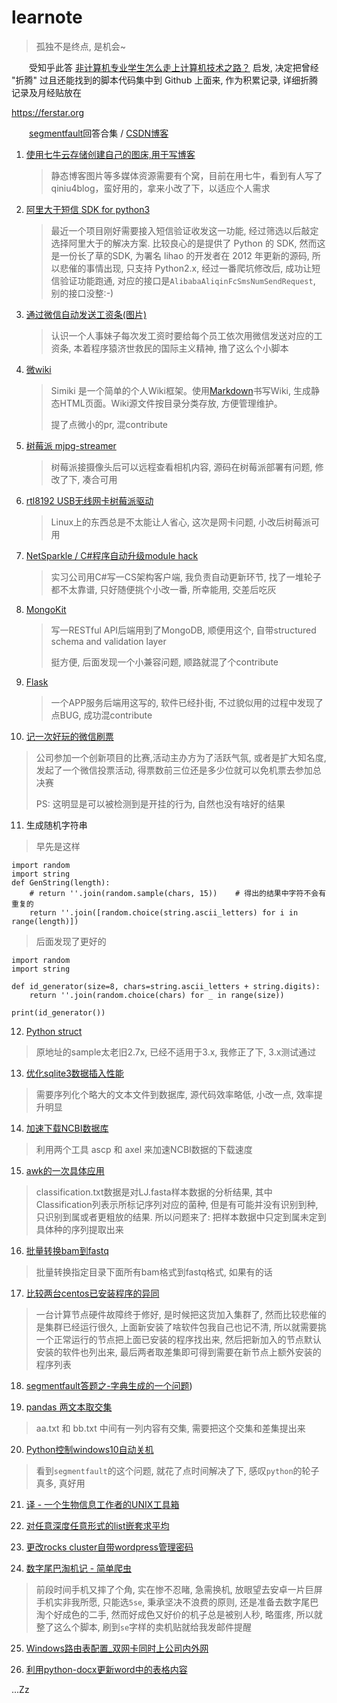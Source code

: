 
learnote
========

> 孤独不是终点, 是机会~

　　受知乎此答 [非计算机专业学生怎么走上计算机技术之路？](http://zhihu.com/question/21671705/answer/132534680) 启发, 决定把曾经 "折腾" 过且还能找到的脚本代码集中到 Github 上面来, 作为积累记录, 详细折腾记录及月经贴放在
  
  <https://ferstar.org>

　　[segmentfault](https://segmentfault.com/u/ferstar/answers?sort=vote)回答合集 / [CSDN博客](http://blog.csdn.net/ferstar)



1. [使用七牛云存储创建自己的图床,用于写博客](https://github.com/ferstar/qiniu4blog)

   > 静态博客图片等多媒体资源需要有个窝，目前在用七牛，看到有人写了qiniu4blog，蛮好用的，拿来小改了下，以适应个人需求

2. [阿里大于短信 SDK for python3](https://github.com/ferstar/bigfish)

   > 最近一个项目刚好需要接入短信验证收发这一功能, 经过筛选以后敲定选择阿里大于的解决方案. 比较良心的是提供了 Python 的 SDK, 然而这是一份长了草的SDK, 为署名 lihao 的开发者在 2012 年更新的源码, 所以悲催的事情出现, 只支持 Python2.x, 经过一番爬坑修改后, 成功让短信验证功能跑通, 对应的接口是`AlibabaAliqinFcSmsNumSendRequest`, 别的接口没整:-)

3. [通过微信自动发送工资条(图片)](https://github.com/ferstar/auto_send_wage)

   > 认识一个人事妹子每次发工资时要给每个员工依次用微信发送对应的工资条, 本着程序猿济世救民的国际主义精神, 撸了这么个小脚本

4. [微wiki](https://github.com/ferstar/simiki)

   > Simiki 是一个简单的个人Wiki框架。使用[Markdown](https://daringfireball.net/projects/markdown/)书写Wiki, 生成静态HTML页面。Wiki源文件按目录分类存放, 方便管理维护。
   >
   > 提了点微小的pr, 混contribute

5. [树莓派 mjpg-streamer](https://github.com/ferstar/mjpg-streamer-diy)

   > 树莓派接摄像头后可以远程查看相机内容, 源码在树莓派部署有问题, 修改了下, 凑合可用

6. [rtl8192 USB无线网卡树莓派驱动](https://github.com/ferstar/rtl8192cu-fixes)

   > Linux上的东西总是不太能让人省心, 这次是网卡问题, 小改后树莓派可用

7. [NetSparkle / C#程序自动升级module hack](https://github.com/ferstar/NetSparkle/tree/master)

   > 实习公司用C#写一CS架构客户端, 我负责自动更新环节, 找了一堆轮子都不太靠谱, 只好随便挑个小改一番, 所幸能用, 交差后吃灰

8. [MongoKit](https://github.com/namlook/mongokit/tree/development)

   > 写一RESTful API后端用到了MongoDB, 顺便用这个, 自带structured schema and validation layer
   >
   > 挺方便, 后面发现一个小兼容问题, 顺路就混了个contribute

9. [Flask](https://github.com/pallets/flask)

   > 一个APP服务后端用这写的, 软件已经扑街, 不过貌似用的过程中发现了点BUG, 成功混contribute

10. [记一次好玩的微信刷票](https://ferstar.org/post/python/ji-ci-hao-wan-de-wei-xin-shua-piao)

 > 公司参加一个创新项目的比赛,活动主办方为了活跃气氛, 或者是扩大知名度, 发起了一个微信投票活动, 得票数前三位还是多少位就可以免机票去参加总决赛
 >
 > PS: 这明显是可以被检测到是开挂的行为, 自然也没有啥好的结果

11. 生成随机字符串

   > 早先是这样

   ```
   import random
   import string
   def GenString(length):
       # return ''.join(random.sample(chars, 15))    # 得出的结果中字符不会有重复的
       return ''.join([random.choice(string.ascii_letters) for i in range(length)])
   ```

   > 后面发现了更好的

   ```
   import random
   import string

   def id_generator(size=8, chars=string.ascii_letters + string.digits):
       return ''.join(random.choice(chars) for _ in range(size))

   print(id_generator())
   ```

12. [Python struct](https://ferstar.org/post/python/pythonchu-li-er-jin-zhi-shu-ju)

   > 原地址的sample太老旧2.7x, 已经不适用于3.x, 我修正了下, 3.x测试通过

13. [优化sqlite3数据插入性能](https://ferstar.org/post/python/you-hua-sqlite3xing-neng)

   > 需要序列化个略大的文本文件到数据库, 源代码效率略低, 小改一点, 效率提升明显

14. [加速下载NCBI数据库](https://ferstar.org/post/ngs/jia-su-xia-zai-ncbishu-ju-ku)

   > 利用两个工具 ascp 和 axel 来加速NCBI数据的下载速度

15. [awk的一次具体应用](https://ferstar.org/post/ngs/awkde-ci-ju-ti-ying-yong)

   > classification.txt数据是对LJ.fasta样本数据的分析结果, 其中Classification列表示所标记序列对应的菌种, 但是有可能并没有识别到种, 只识别到属或者更粗放的结果. 所以问题来了: 把样本数据中只定到属未定到具体种的序列提取出来

16. [批量转换bam到fastq](https://ferstar.org/post/ngs/pi-liang-zhuan-huan-bamdao-fastq)

   > 批量转换指定目录下面所有bam格式到fastq格式, 如果有的话

17. [比较两台centos已安装程序的异同](https://ferstar.org/post/python/bi-jiao-liang-tai-centosyi-an-zhuang-cheng-xu-de-yi-tong)

   > 一台计算节点硬件故障终于修好, 是时候把这货加入集群了, 然而比较悲催的是集群已经运行很久, 上面新安装了啥软件包我自己也记不清, 所以就需要挑一个正常运行的节点把上面已安装的程序找出来, 然后把新加入的节点默认安装的软件也列出来, 最后两者取差集即可得到需要在新节点上额外安装的程序列表

18. [segmentfault答题之-字典生成的一个问题](https://segmentfault.com/q/1010000006624056/a-1020000006628560))

19. [pandas 两文本取交集](https://ferstar.org/post/python/liang-wen-ben-qu-jiao-ji)

   > aa.txt 和 bb.txt 中间有一列内容有交集, 需要把这个交集和差集提出来

20. [Python控制windows10自动关机](https://segmentfault.com/q/1010000006782616)

   > 看到`segmentfault`的这个问题, 就花了点时间解决了下, 感叹`python`的轮子真多, 真好用

21. [译 - 一个生物信息工作者的UNIX工具箱](https://ferstar.org/post/fan-yi/a-bioinformatician-s-unix-toolbox)

22. [对任意深度任意形式的list嵌套求平均](https://ferstar.org/post/python/dui-ren-yi-shen-du-ren-yi-xing-shi-de-listqian-tao-qiu-ping-jun)

23. [更改rocks cluster自带wordpress管理密码](https://ferstar.org/post/ngs/geng-gai-rocks-clusterzi-dai-wpguan-li-mi-ma)

24. [数字尾巴淘机记 - 简单爬虫](https://ferstar.org/post/za-ji/shu-zi-wei-ba-tao-ji-ji)

   > 前段时间手机又摔了个角, 实在惨不忍睹, 急需换机, 放眼望去安卓一片巨屏手机实非我所愿, 只能选`5se`, 秉承坚决不浪费的原则, 还是准备去数字尾巴淘个好成色的二手, 然而好成色又好价的机子总是被别人秒, 略蛋疼, 所以就整了这么个脚本, 刷到`se`字样的卖机贴就给我发邮件提醒

25. [Windows路由表配置_双网卡同时上公司内外网](https://ferstar.org/post/za-ji/windowslu-you-biao-pei-zhi-_shuang-wang-qia-tong-shi-shang-gong-si-nei-wai-wang)

26. [利用python-docx更新word中的表格内容](https://ferstar.org/post/python/li-yong-python-docxgeng-xin-wordzhong-de-biao-ge-nei-rong)

...Zz

